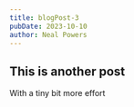 ```yaml
---
title: blogPost-3
pubDate: 2023-10-10
author: Neal Powers
---
```


## This is another post

With a tiny bit more effort
